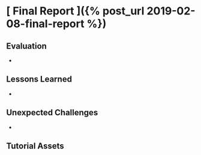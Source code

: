 # [ Final Report ]({% post_url 2019-02-08-final-report %})

## Evaluation

-

## Lessons Learned

-

## Unexpected Challenges
-

## Tutorial Assets
[]()
